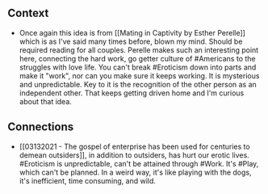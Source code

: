 ## Context
- Once again this idea is from [[Mating in Captivity by Esther Perelle]] which is as I've said many times before, blown my mind. Should be required reading for all couples. Perelle makes such an interesting point here, connecting the hard work, go getter culture of #Americans to the struggles with love life. You can't break #Eroticism down into parts and make it "work", nor can you make sure it keeps working. It is mysterious and unpredictable. Key to it is the recognition of the other person as an independent other. That keeps getting driven home and I'm curious about that idea. 

## Connections
- [[03132021 - The gospel of enterprise has been used for centuries to demean outsiders]], in addition to outsiders, has hurt our erotic lives. #Eroticism is unpredictable, can't be attained through #Work. It's #Play, which can't be planned. In a weird way, it's like playing with the dogs, it's inefficient, time consuming, and wild. 